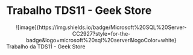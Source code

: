 # Trabalho TDS11 - Geek Store
<div align="center">
  ![image]{https://img.shields.io/badge/Microsoft%20SQL%20Server-CC2927?style=for-the-badge&logo=microsoft%20sql%20server&logoColor=white}
</div>
Trabalho da TDS11 - Geek Store
